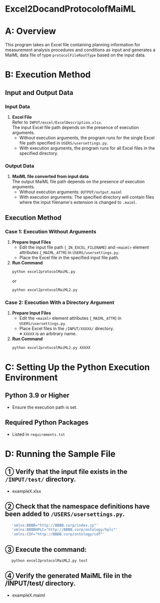 # Excel2DocandProtocolofMaiML

# A: Overview
This program takes an Excel file containing planning information for measurement analysis procedures and conditions as input and generates a MaiML data file of type `protocolFileRootType` based on the input data.

# B: Execution Method
## Input and Output Data
### Input Data
1. **Excel File**  
   Refer to `INPUT/excel/ExcelDescription.xlsx`.  
   The input Excel file path depends on the presence of execution arguments.
   - Without execution arguments, the program runs for the single Excel file path specified in `USERS/usersettings.py`.
   - With execution arguments, the program runs for all Excel files in the specified directory.

### Output Data
1. **MaiML file converted from input data**  
   The output MaiML file path depends on the presence of execution arguments.
   - Without execution arguments: `OUTPUT/output.maiml`
   - With execution arguments: The specified directory will contain files where the input filename's extension is changed to `.maiml`.

## Execution Method
### Case 1: Execution Without Arguments
1. **Prepare Input Files**
   - Edit the input file path (`_IN_EXCEL_FILENAME`) and `<maiml>` element attributes (`_MAIML_ATTR`) in `USERS/usersettings.py`.
   - Place the Excel file in the specified input file path.
2. **Run Command**
   ```sh
   python excel2protocolMaiML.py
   ```
   or
   ```sh
   python excel2protocolMaiML2.py
   ```

### Case 2: Execution With a Directory Argument
1. **Prepare Input Files**
   - Edit the `<maiml>` element attributes (`_MAIML_ATTR`) in `USERS/usersettings.py`.
   - Place Excel files in the `/INPUT/XXXXX/` directory.  
     ※ `XXXXX` is an arbitrary name.
2. **Run Command**
   ```sh
   python excel2protocolMaiML2.py XXXXX
   ```

# C: Setting Up the Python Execution Environment
## Python 3.9 or Higher
- Ensure the execution path is set.

## Required Python Packages
- Listed in `requirements.txt`


# D: Running the Sample File
## ① Verify that the input file exists in the `/INPUT/test/` directory.
- exampleX.xlsx

## ② Check that the namespace definitions have been added to `/USERS/usersettings.py`.
   ```sh
      'xmlns:BBBB="http://BBBB.corp/index.jp"'
      'xmlns:BBBBHPLC="http://BBBB.corp/ontology/hplc"'
      'xmlns:CDF="http://BBBB.corp/ontology/cdf"'
   ```

## ③ Execute the command:
   ```sh
      python excel2protocolMaiML2.py test
   ```

## ④ Verify the generated MaiML file in the /INPUT/test/ directory.
- exampleX.maiml

